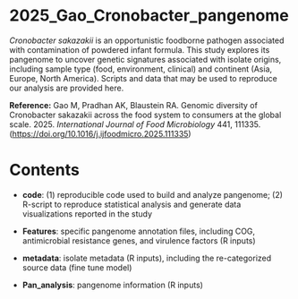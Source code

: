 # 2025_Gao_Cronobacter_pangenome

_Cronobacter sakazakii_ is an opportunistic foodborne pathogen associated with contamination of powdered infant formula. This study explores its pangenome to uncover genetic signatures associated with isolate origins, including sample type (food, environment, clinical) and continent (Asia, Europe, North America). Scripts and data that may be used to reproduce our analysis are provided here.

**Reference:** Gao M, Pradhan AK, Blaustein RA. Genomic diversity of Cronobacter sakazakii across the food system to consumers at the global scale. 2025. _International Journal of Food Microbiology_ 441, 111335. (https://doi.org/10.1016/j.ijfoodmicro.2025.111335)

# Contents

* **code**: (1) reproducible code used to build and analyze pangenome; (2) R-script to reproduce statistical analysis and generate data visualizations reported in the study

* **Features**: specific pangenome annotation files, including COG, antimicrobial resistance genes, and virulence factors (R inputs)

* **metadata**: isolate metadata (R inputs), including the re-categorized source data (fine tune model)

* **Pan_analysis**: pangenome information (R inputs)
